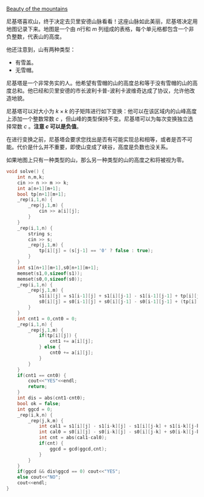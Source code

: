 [Beauty of the mountains](https://codeforces.com/contest/1982/problem/D)

尼基塔喜欢山，终于决定去贝里安德山脉看看！这座山脉如此美丽，尼基塔决定用地图记录下来。地图是一个由 $n$行和 $m$ 列组成的表格，每个单元格都包含一个非负整数，代表山的高度。

他还注意到，山有两种类型：

- 有雪盖。
- 无雪帽。

尼基塔是一个非常务实的人。他希望有雪帽的山的高度总和等于没有雪帽的山的高度总和。他已经和贝里安德的市长波利卡普-波利卡波维奇达成了协议，允许他改造地貌。

尼基塔可以对大小为 $k \times k$ 的子矩阵进行如下变换：他可以在该区域内的山峰高度上添加一个整数常数 $c$ ，但山峰的类型保持不变。尼基塔可以为每次变换独立选择常数 $c$ 。**注意 $c$ 可以是负值**。

在进行变换之前，尼基塔会要求您找出是否有可能实现总和相等，或者是否不可能。代价是什么并不重要，即使山变成了峡谷，高度是负数也没关系。

如果地图上只有一种类型的山，那么另一种类型的山的高度之和将被视为零。

```c++
void solve() {
    int n,m,k;
    cin >> n >> m >> k;
    int a[n+1][m+1];
    bool tp[n+1][m+1];
    _rep(i,1,n) {
        _rep(j,1,m) {
            cin >> a[i][j];
        }
    }
    _rep(i,1,n) {
        string s;
        cin >> s;
        _rep(j,1,m) {
            tp[i][j] = (s[j-1] == '0' ? false : true);
        }
    }
    int s1[n+1][m+1],s0[n+1][m+1];
    memset(s1,0,sizeof(s1));
    memset(s0,0,sizeof(s0));
    _rep(i,1,n) {
        _rep(j,1,m) {
            s1[i][j] = s1[i-1][j] + s1[i][j-1] - s1[i-1][j-1] + tp[i][j];
            s0[i][j] = s0[i-1][j] + s0[i][j-1] - s0[i-1][j-1] + (tp[i][j] ? 0 : 1);
        }
    }
    int cnt1 = 0,cnt0 = 0;
    _rep(i,1,n) {
        _rep(j,1,m) {
            if(tp[i][j]) {
                cnt1 += a[i][j];
            } else {
                cnt0 += a[i][j];
            }
        }
    }
    if(cnt1 == cnt0) {
        cout<<"YES"<<endl;
        return;
    } 
    int dis = abs(cnt1-cnt0);
    bool ok = false;
    int ggcd = 0;
    _rep(i,k,n) {
        _rep(j,k,m) {
            int cal1 = s1[i][j] - s1[i-k][j] - s1[i][j-k] + s1[i-k][j-k];
            int cal0 = s0[i][j] - s0[i-k][j] - s0[i][j-k] + s0[i-k][j-k];
            int cnt = abs(cal1-cal0);
            if(cnt) {
                ggcd = gcd(ggcd,cnt);
            } 
        }
    }
    if(ggcd && dis%ggcd == 0) cout<<"YES";
    else cout<<"NO";
    cout<<endl;
}
```